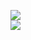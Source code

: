 [![](https://img.shields.io/badge/Made%20With-Github%20Spray-lightgrey.svg?style=for-the-badge&logo=github)](https://github.com/Annihil/github-spray#11697)  
[![](https://i.imgur.com/2DrTn0Z.gif)](https://github.com/Annihil/github-spray)